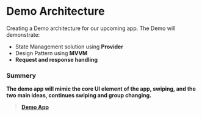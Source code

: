 # Demo Architecture
Creating a Demo architecture for our upcoming app.
The Demo will demonstrate:
* State Management solution using <b>Provider</b>
* Design Pattern using <b> MVVM
* Request and response handling

### Summery
The demo app will mimic the core UI element of the app, swiping, and the two main ideas, continues swiping and group changing.
<blockquote class="imgur-embed-pub" lang="en" data-id="a/CFRr1UL"  ><a href="//imgur.com/a/CFRr1UL">Demo App</a></blockquote><script async src="//s.imgur.com/min/embed.js" charset="utf-8"></script>



